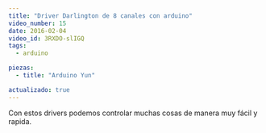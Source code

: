 ```yaml
---
title: "Driver Darlington de 8 canales con arduino"
video_number: 15
date: 2016-02-04
video_id: 3RXDO-slIGQ
tags:
  - arduino

piezas:
  - title: "Arduino Yun"

actualizado: true
---
```


Con estos drivers podemos controlar muchas cosas de manera muy fácil y rapida.
